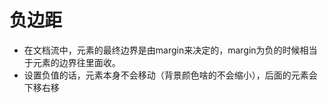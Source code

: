 # 负边距

* 在文档流中，元素的最终边界是由margin来决定的，margin为负的时候相当于元素的边界往里面收。
* 设置负值的话，元素本身不会移动（背景颜色啥的不会缩小），后面的元素会下移右移